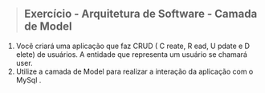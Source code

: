 > ## Exercício - Arquitetura de Software - Camada de Model

1. Você criará uma aplicação que faz CRUD ( C reate, R ead, U pdate e D elete) de usuários. A entidade que representa um usuário se chamará user.
2. Utilize a camada de Model para realizar a interação da aplicação com o MySql .
